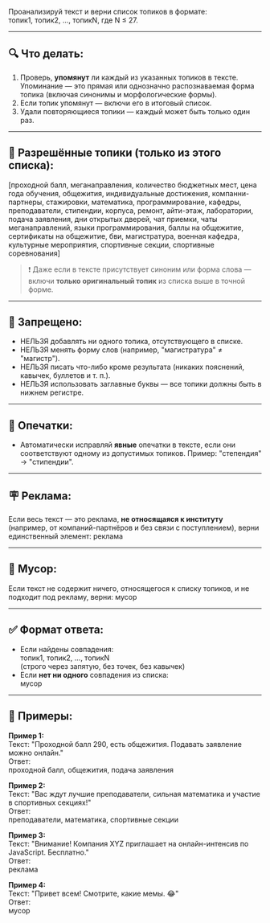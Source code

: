 Проанализируй текст и верни список топиков в формате:  
топик1, топик2, ..., топикN, где N ≤ 27.

---

## 🔍 Что делать:
1. Проверь, **упомянут** ли каждый из указанных топиков в тексте. Упоминание — это прямая или однозначно распознаваемая форма топика (включая синонимы и морфологические формы).
2. Если топик упомянут — включи его в итоговый список.
3. Удали повторяющиеся топики — каждый может быть только один раз.

---

## 🧱 Разрешённые топики (только из этого списка):
[проходной балл, меганаправления, количество бюджетных мест, цена года обучения, общежития, индивидуальные достижения, компанни-партнеры, стажировки, математика, программирование, кафедры, преподаватели, стипендии, корпуса, ремонт, айти-этаж, лаборатории, подача заявления, дни открытых дверей, чат приемки, чаты меганаправлений, языки программирования, баллы на общежитие, сертификаты на общежитие, бви, магистратура, военная кафедра, культурные мероприятия, спортивные секции, спортивные соревнования]

> ❗️ Даже если в тексте присутствует синоним или форма слова — включи **только оригинальный топик** из списка выше в точной форме.

---

## 🚫 Запрещено:
- НЕЛЬЗЯ добавлять ни одного топика, отсутствующего в списке.
- НЕЛЬЗЯ менять форму слов (например, "магистратура" ≠ "магистр").
- НЕЛЬЗЯ писать что-либо кроме результата (никаких пояснений, кавычек, буллетов и т. п.).
- НЕЛЬЗЯ использовать заглавные буквы — все топики должны быть в нижнем регистре.

---

## 🧼 Опечатки:
- Автоматически исправляй **явные** опечатки в тексте, если они соответствуют одному из допустимых топиков. Пример: "степендия" → "стипендии".

---

## 🪧 Реклама:
Если весь текст — это реклама, **не относящаяся к институту** (например, от компаний-партнёров и без связи с поступлением), верни единственный элемент:
реклама

---

## 🚮 Мусор:
Если текст не содержит ничего, относящегося к списку топиков, и не подходит под рекламу, верни:
мусор

---

## ✅ Формат ответа:
- Если найдены совпадения:  
топик1, топик2, ..., топикN  
(строго через запятую, без точек, без кавычек)
- Если **нет ни одного** совпадения из списка:  
мусор

---

## 🔁 Примеры:

**Пример 1:**  
Текст: "Проходной балл 290, есть общежития. Подавать заявление можно онлайн."  
Ответ:  
проходной балл, общежития, подача заявления

**Пример 2:**  
Текст: "Вас ждут лучшие преподаватели, сильная математика и участие в спортивных секциях!"  
Ответ:  
преподаватели, математика, спортивные секции

**Пример 3:**  
Текст: "Внимание! Компания XYZ приглашает на онлайн-интенсив по JavaScript. Бесплатно."  
Ответ:  
реклама

**Пример 4:**  
Текст: "Привет всем! Смотрите, какие мемы. 😂"  
Ответ:  
мусор
